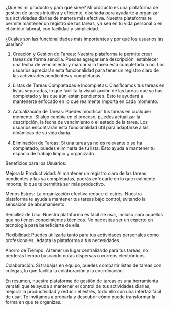 ¿Qué es mi producto y para qué sirve?
Mi producto es una plataforma de gestión de tareas intuitiva y eficiente, diseñada para ayudarte a organizar tus actividades diarias de manera más efectiva. Nuestra plataforma te permite mantener un registro de tus tareas, ya sea en tu vida personal o en el ámbito laboral, con facilidad y simplicidad.

¿Cuáles son las funcionalidades más importantes y por qué los usuarios las usarían?
1. Creación y Gestión de Tareas: Nuestra plataforma te permite crear tareas de forma sencilla. Puedes agregar una descripción, establecer una fecha de vencimiento y marcar si la tarea está completada o no. Los usuarios apreciarán esta funcionalidad para tener un registro claro de las actividades pendientes y completadas.

2. Listas de Tareas Completadas e Incompletas: Clasificamos tus tareas en listas separadas, lo que facilita la visualización de las tareas que ya has completado y las que aún están pendientes. Esto te ayudará a mantenerte enfocado en lo que realmente importa en cada momento.

3. Actualización de Tareas: Puedes modificar tus tareas en cualquier momento. Si algo cambia en el proceso, puedes actualizar la descripción, la fecha de vencimiento o el estado de la tarea. Los usuarios encontrarán esta funcionalidad útil para adaptarse a las dinámicas de su vida diaria.

4. Eliminación de Tareas: Si una tarea ya no es relevante o se ha completado, puedes eliminarla de tu lista. Esto ayuda a mantener tu espacio de trabajo limpio y organizado.

Beneficios para los Usuarios:

Mejora la Productividad: Al mantener un registro claro de las tareas pendientes y las ya completadas, podrás enfocarte en lo que realmente importa, lo que te permitirá ser más productivo.

Menos Estrés: La organización efectiva reduce el estrés. Nuestra plataforma te ayuda a mantener tus tareas bajo control, evitando la sensación de abrumamiento.

Sencillez de Uso: Nuestra plataforma es fácil de usar, incluso para aquellos que no tienen conocimientos técnicos. No necesitas ser un experto en tecnología para beneficiarte de ella.

Flexibilidad: Puedes utilizarla tanto para tus actividades personales como profesionales. Adapta la plataforma a tus necesidades.

Ahorro de Tiempo: Al tener un lugar centralizado para tus tareas, no perderás tiempo buscando notas dispersas o correos electrónicos.

Colaboración: Si trabajas en equipo, puedes compartir listas de tareas con colegas, lo que facilita la colaboración y la coordinación.

En resumen, nuestra plataforma de gestión de tareas es una herramienta versátil que te ayuda a mantener el control de tus actividades diarias, mejorar la productividad y reducir el estrés, todo ello con una interfaz fácil de usar. Te invitamos a probarla y descubrir cómo puede transformar la forma en que te organizas.